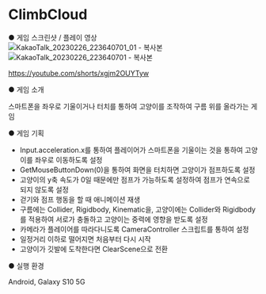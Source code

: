 # ClimbCloud

● 게임 스크린샷 / 플레이 영상<br>
![KakaoTalk_20230226_223640701_01 - 복사본](https://user-images.githubusercontent.com/112921582/221415275-6424fda8-9bd3-4dbe-9f51-69054af87f1d.jpg)                                                    ![KakaoTalk_20230226_223640701 - 복사본](https://user-images.githubusercontent.com/112921582/221415277-ccd5a60d-03b7-4636-a497-1a2895c1cdc8.jpg)



https://youtube.com/shorts/xgjm2OUYTyw<br>

● 게임 소개<br>

스마트폰을 좌우로 기울이거나 터치를 통하여 고양이를 조작하여 구름 위를 올라가는 게임<br>

● 게임 기획

- Input.acceleration.x를 통하여 플레이어가 스마트폰을 기울이는 것을 통하여 고양이를 좌우로 이동하도록 설정
- GetMouseButtonDown(0)을 통하여 화면을 터치하면 고양이가 점프하도록 설정
- 고양이의 y축 속도가 0일 때문에만 점프가 가능하도록 설정하여 점프가 연속으로 되지 않도록 설정
- 걷기와 점프 행동을 할 때 애니메이션 재생
- 구름에는 Collider, Rigidbody, Kinematic을, 고양이에는 Collider와 Rigidbody를 적용하여 서로가 충돌하고 고양이는 중력에 영향을 받도록 설정
- 카메라가 플레이어를 따라다니도록 CameraController 스크립트를 통하여 설정
- 일정거리 이하로 떨어지면 처음부터 다시 시작
- 고양이가 깃발에 도착한다면 ClearScene으로 전환


● 실행 환경<br>

Android, Galaxy S10 5G<br>
